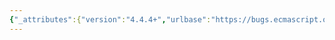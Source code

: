 ```yaml
---
{"_attributes":{"version":"4.4.4+","urlbase":"https://bugs.ecmascript.org/","maintainer":"dherman@mozilla.com"},"bug":{"bug_id":2583,"creation_ts":"2014-03-21 07:55:00 -0700","short_desc":"15.2.0.1 Early Errors, 15.2.0.10 LexicallyDeclaredNames: `export VariableStatement` should not be lexically declared name","delta_ts":"2014-04-06 11:30:05 -0700","product":"Draft for 6th Edition","component":"Modules","version":"Rev 22: January 20, 2014 Draft","rep_platform":"All","op_sys":"All","bug_status":"RESOLVED","resolution":"FIXED","priority":"Normal","bug_severity":"normal","everconfirmed":true,"reporter":{"uid":"andrebargull","name":"André Bargull"},"assigned_to":{"uid":"allen","name":"Allen Wirfs-Brock"},"cc":["dherman","jorendorff","samth"],"long_desc":[{"commentid":7454,"comment_count":0,"who":{"uid":"andrebargull","name":"André Bargull"},"bug_when":"2014-03-21 07:55:46 -0700","thetext":"15.2.0.1 Static Semantics: Early Errors\n\n> It is a Syntax Error if any element of the LexicallyDeclaredNames of \n> ModuleItemList also occurs in the VarDeclaredNames of ModuleItemList.\n\n\n15.2.0.10 Static Semantics: LexicallyDeclaredNames\n\n> ModuleItem: ExportDeclaration : Return the BoundNames of ExportDeclaration.\n\n\n15.2.0.10 needs to exclude `export VariableStatement` from the lexically declared names, otherwise the early error restriction is always true for `export VariableStatement`."},{"commentid":7455,"comment_count":1,"who":{"uid":"allen","name":"Allen Wirfs-Brock"},"bug_when":"2014-03-21 10:13:02 -0700","thetext":"fixed in rev23 editor's draft"},{"commentid":7544,"comment_count":2,"who":{"uid":"allen","name":"Allen Wirfs-Brock"},"bug_when":"2014-04-06 11:30:05 -0700","thetext":"fixed in rev23 draft"}]}}
---
```

